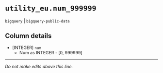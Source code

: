 # `utility_eu.num_999999`
`bigquery` | `bigquery-public-data`

## Column details
* [INTEGER]   `num`
  - Num as INTEGER - [0, 999999]

-------------------------------------------------------------------------------
*Do not make edits above this line.*
